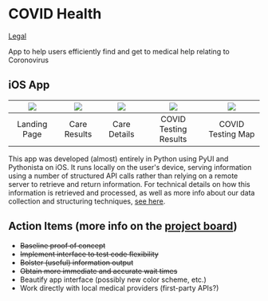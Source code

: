 # COVID Health

<a href="legal.html" title="legal">Legal</a>

App to help users efficiently find and get to medical help relating to Coronovirus

## iOS App

| <img src="https://adellari.github.io/covid/Device-natives/iOS/screenshots/iphone11.png">       | <img src="https://adellari.github.io/covid/Device-natives/iOS/screenshots/IMG-1090.PNG">         | <img src="https://adellari.github.io/covid/Device-natives/iOS/screenshots/IMG-1091.PNG">  | <img src="https://adellari.github.io/covid/Device-natives/iOS/screenshots/IMG-1088.PNG">  | <img src="https://adellari.github.io/covid/Device-natives/iOS/screenshots/IMG-1089.PNG">  |
| :-------------: |:-------------:| :-----:|:-----:|:-----:|
| Landing Page    | Care Results  | Care Details | COVID Testing Results | COVID Testing Map |


This app was developed (almost) entirely in Python using PyUI and Pythonista on iOS. It runs locally on the user's device, serving information using a number of structured API calls rather than relying on a remote server to retrieve and return information. For technical details on how this information is retrieved and processed, as well as more info about our data collection and structuring techniques, [see here](docs/dataStructures.md).

## Action Items (more info on the [project board](https://github.com/orgs/gw-innovation-lab/projects/1))
 * ~~Baseline proof of concept~~
 * ~~Implement interface to test code flexibility~~
 * ~~Bolster (useful) information output~~
 * ~~Obtain more immediate and accurate wait times~~
 * Beautify app interface (possibly new color scheme, etc.)
 * Work directly with local medical providers (first-party APIs?)
